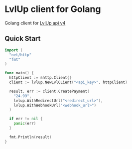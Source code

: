 # LvlUp client for Golang

Golang client for [LvlUp api v4](https://api.lvlup.pro/v4/redoc)

## Quick Start

```go
import (
  "net/http"
  "fmt"
)

func main() {
  httpClient := &http.Client{}
  client := lvlup.NewLvlCLient("<api_key>", httpClient)

  result, err := client.CreatePayment(
    "24.99",
    lvlup.WithRedirectUrl("<redirect_url>"),
    lvlup.WithWebhookUrl("<webhook_url>")
  )

  if err != nil {
    panic(err)
  }

  fmt.Println(result)
}
```
